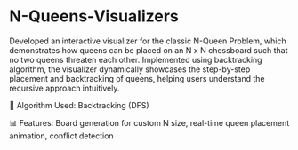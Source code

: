 # N-Queens-Visualizers

Developed an interactive visualizer for the classic N-Queen Problem, which demonstrates how queens can be placed on an N x N chessboard such that no two queens threaten each other. Implemented using backtracking algorithm, the visualizer dynamically showcases the step-by-step placement and backtracking of queens, helping users understand the recursive approach intuitively.

🧠 Algorithm Used: Backtracking (DFS)

📊 Features: Board generation for custom N size, real-time queen placement animation, conflict detection
